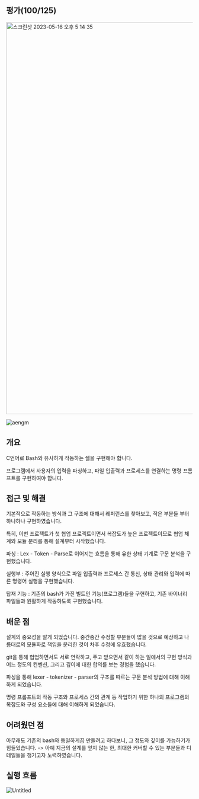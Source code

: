 ## 평가(100/125)
<img width="1058" alt="스크린샷 2023-05-16 오후 5 14 35" src="https://github.com/Ssuamje/42Seoul/assets/105692206/98cf9e4d-17f0-49dd-8b24-603f4f8854c0">

![aengm](https://user-images.githubusercontent.com/105692206/217820159-19c4363a-cde4-4086-ad2f-11657a85ac66.gif)

## 개요

C언어로 Bash와 유사하게 작동하는 쉘을 구현해야 합니다.

프로그램에서 사용자의 입력을 파싱하고, 파일 입출력과 프로세스를 연결하는 명령 프롬프트를 구현하여야 합니다.


## 접근 및 해결
기본적으로 작동하는 방식과 그 구조에 대해서 레퍼런스를 찾아보고, 작은 부분들 부터 하나하나 구현하였습니다.

특히, 이번 프로젝트가 첫 협업 프로젝트이면서 복잡도가 높은 프로젝트이므로 협업 쳬계와 모듈 분리를 통해 설계부터 시작했습니다.

파싱 : Lex - Token - Parse로 이어지는 흐름을 통해 유한 상태 기계로 구문 분석을 구현했습니다.

실행부 : 주어진 실행 양식으로 파일 입출력과 프로세스 간 통신, 상태 관리와 입력에 따른 명령어 실행을 구현했습니다.

탑재 기능 : 기존의 bash가 가진 빌트인 기능(프로그램)들을 구현하고, 기존 바이너리 파일들과 원활하게 작동하도록 구현했습니다.


## 배운 점
설계의 중요성을 알게 되었습니다. 중간중간 수정할 부분들이 많을 것으로 예상하고 나름대로의 모듈화로 책임을 분리한 것이 차후 수정에 유효했습니다.

git을 통해 협업하면서도 서로 연락하고, 주고 받으면서 같이 하는 일에서의 구현 방식과 어느 정도의 컨벤션, 그리고 깊이에 대한 합의를 보는 경험을 했습니다.

파싱을 통해 lexer - tokenizer - parser의 구조를 따르는 구문 분석 방법에 대해 이해하게 되었습니다.

명령 프롬프트의 작동 구조와 프로세스 간의 관계 등 작업하기 위한 하나의 프로그램의 복잡도와 구성 요소들에 대해 이해하게 되었습니다.

## 어려웠던 점
아무래도 기존의 bash와 동일하게끔 만들려고 하다보니, 그 정도와 깊이를 가늠하기가 힘들었습니다.
-> 아예 지금의 설계를 엎지 않는 한, 최대한 커버할 수 있는 부분들과 디테일들을 챙기고자 노력하였습니다.

## 실행 흐름
![Untitled](https://user-images.githubusercontent.com/105692206/217982018-bb03d2c2-1161-4a1b-bfc5-bb45f54b75ac.png)



